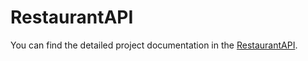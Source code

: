 # RestaurantAPI

You can find the detailed project documentation in the [RestaurantAPI]([https://example.com/project-doc.pdf](https://drive.google.com/file/d/1kk_ztD4-VSo_7I3vY3cKJWu_UJvG-Roq/view?usp=sharing)https://drive.google.com/file/d/1kk_ztD4-VSo_7I3vY3cKJWu_UJvG-Roq/view?usp=sharing).
